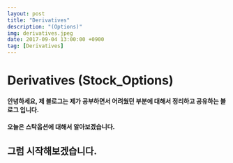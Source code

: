 ```yaml
---
layout: post
title: "Derivatives"
description: "(Options)"
img: derivatives.jpeg
date: 2017-09-04 13:00:00 +0900
tag: [Derivatives]
---
```

# Derivatives (Stock_Options)


#### 안녕하세요, 제 블로그는 제가 공부하면서 어려웠던 부분에 대해서 정리하고 공유하는 블로그 입니다.

#### 오늘은 스탁옵션에 대해서 알아보겠습니다.


## 그럼 시작해보겠습니다.

### 